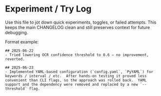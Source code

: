 # Experiment / Try Log

Use this file to jot down quick experiments, toggles, or failed attempts.
This keeps the main CHANGELOG clean and still preserves context for future debugging.

Format example:
```
## 2025-06-22
- Tried lowering OCR confidence threshold to 0.6 – no improvement, reverted.

## 2025-06-23
- Implemented YAML-based configuration (`config.yaml`, `PyYAML`) for keywords / interval / etc.  After hands-on testing it proved less convenient than CLI flags, so the approach was rolled back.  YAML support and the dependency were removed and replaced by a new `--threshold` flag.